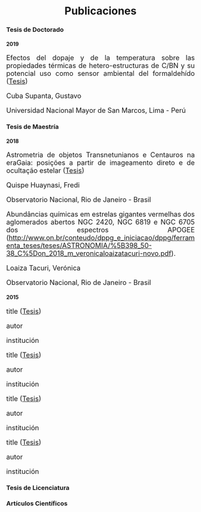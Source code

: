 ---
---

<center><h1>Publicaciones</h1></center>

<h3>Tesis de Doctorado</h3>
<h4>2019</h4>

<p style='text-align: justify; font-size:18px;'> Efectos del dopaje y de la temperatura sobre las propiedades térmicas de hetero-estructuras de C/BN y su potencial uso como sensor ambiental del formaldehído (<a href="https://cybertesis.unmsm.edu.pe/handle/20.500.12672/12312">Tesis</a>)</p>
<p style='text-align: justify; font-size:18px;'>Cuba Supanta, Gustavo</p>
<p style='text-align: justify; font-size:18px;'>Universidad Nacional Mayor de San Marcos, Lima - Perú</p>


<h3>Tesis de Maestría</h3> 
<h4>2018</h4>

<p style='text-align: justify; font-size:18px;'> Astrometria de objetos Transnetunianos e Centauros na eraGaia: posições a partir de imageamento direto e de ocultação estelar (<a href="http://www.on.br/conteudo/dppg_e_iniciacao/dppg/ferramenta_teses/teses/ASTRONOMIA/[417_09-06_C]on_2018_m_frediquispe.pdf">Tesis</a>)</p>
<p style='text-align: justify; font-size:18px;'>Quispe Huaynasi, Fredi</p>
<p style='text-align: justify; font-size:18px;'>Observatorio Nacional, Rio de Janeiro - Brasil</p>

<p style='text-align: justify; font-size:18px;'> Abundâncias químicas em estrelas gigantes vermelhas dos aglomerados abertos NGC 2420, NGC 6819 e NGC 6705 dos espectros APOGEE (<a href="http://www.on.br/conteudo/dppg_e_iniciacao/dppg/ferramenta_teses/teses/ASTRONOMIA/%5B398_50-38_C%5Don_2018_m_veronicaloaizatacuri-novo.pdf">http://www.on.br/conteudo/dppg_e_iniciacao/dppg/ferramenta_teses/teses/ASTRONOMIA/%5B398_50-38_C%5Don_2018_m_veronicaloaizatacuri-novo.pdf</a>).</p>
<p style='text-align: justify; font-size:18px;'>Loaiza Tacuri, Verónica</p>
<p style='text-align: justify; font-size:18px;'>Observatorio Nacional, Rio de Janeiro - Brasil</p>

<h4>2015</h4>

<p style='text-align: justify; font-size:18px;'> title (<a href="url">Tesis</a>)</p>
<p style='text-align: justify; font-size:18px;'>autor</p>
<p style='text-align: justify; font-size:18px;'>institución</p>


<p style='text-align: justify; font-size:18px;'> title (<a href="url">Tesis</a>)</p>
<p style='text-align: justify; font-size:18px;'>autor</p>
<p style='text-align: justify; font-size:18px;'>institución</p>


<p style='text-align: justify; font-size:18px;'> title (<a href="url">Tesis</a>)</p>
<p style='text-align: justify; font-size:18px;'>autor</p>
<p style='text-align: justify; font-size:18px;'>institución</p>

<p style='text-align: justify; font-size:18px;'> title (<a href="url">Tesis</a>)</p>
<p style='text-align: justify; font-size:18px;'>autor</p>
<p style='text-align: justify; font-size:18px;'>institución</p>

<h3>Tesis de Licenciatura</h3>
<h3>Artículos Científicos</h3>

